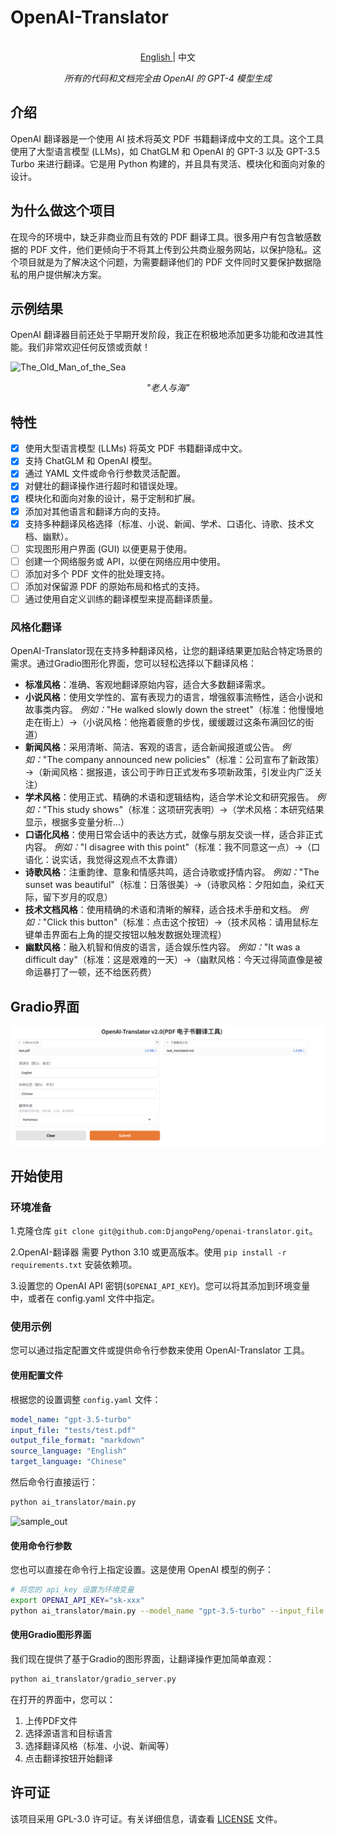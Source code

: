 # OpenAI-Translator

<p align="center">
    <br> <a href="README.md"> English </a> | 中文
</p>
<p align="center">
    <em>所有的代码和文档完全由 OpenAI 的 GPT-4 模型生成</em>
</p>

## 介绍

OpenAI 翻译器是一个使用 AI 技术将英文 PDF 书籍翻译成中文的工具。这个工具使用了大型语言模型 (LLMs)，如 ChatGLM 和 OpenAI 的 GPT-3 以及 GPT-3.5 Turbo 来进行翻译。它是用 Python 构建的，并且具有灵活、模块化和面向对象的设计。

## 为什么做这个项目

在现今的环境中，缺乏非商业而且有效的 PDF 翻译工具。很多用户有包含敏感数据的 PDF 文件，他们更倾向于不将其上传到公共商业服务网站，以保护隐私。这个项目就是为了解决这个问题，为需要翻译他们的 PDF 文件同时又要保护数据隐私的用户提供解决方案。

## 示例结果

OpenAI 翻译器目前还处于早期开发阶段，我正在积极地添加更多功能和改进其性能。我们非常欢迎任何反馈或贡献！

![The_Old_Man_of_the_Sea](images/sample_image_0.png)

<p align="center">
    <em>"老人与海"</em>
</p>

## 特性

- [X] 使用大型语言模型 (LLMs) 将英文 PDF 书籍翻译成中文。
- [X] 支持 ChatGLM 和 OpenAI 模型。
- [X] 通过 YAML 文件或命令行参数灵活配置。
- [X] 对健壮的翻译操作进行超时和错误处理。
- [X] 模块化和面向对象的设计，易于定制和扩展。
- [x] 添加对其他语言和翻译方向的支持。
- [X] 支持多种翻译风格选择（标准、小说、新闻、学术、口语化、诗歌、技术文档、幽默）。
- [ ] 实现图形用户界面 (GUI) 以便更易于使用。
- [ ] 创建一个网络服务或 API，以便在网络应用中使用。
- [ ] 添加对多个 PDF 文件的批处理支持。
- [ ] 添加对保留源 PDF 的原始布局和格式的支持。
- [ ] 通过使用自定义训练的翻译模型来提高翻译质量。

### 风格化翻译

OpenAI-Translator现在支持多种翻译风格，让您的翻译结果更加贴合特定场景的需求。通过Gradio图形化界面，您可以轻松选择以下翻译风格：

- **标准风格**：准确、客观地翻译原始内容，适合大多数翻译需求。
- **小说风格**：使用文学性的、富有表现力的语言，增强叙事流畅性，适合小说和故事类内容。
  *例如：*"He walked slowly down the street"（标准：他慢慢地走在街上）→（小说风格：他拖着疲惫的步伐，缓缓踱过这条布满回忆的街道）
- **新闻风格**：采用清晰、简洁、客观的语言，适合新闻报道或公告。
  *例如：*"The company announced new policies"（标准：公司宣布了新政策）→（新闻风格：据报道，该公司于昨日正式发布多项新政策，引发业内广泛关注）
- **学术风格**：使用正式、精确的术语和逻辑结构，适合学术论文和研究报告。
  *例如：*"This study shows"（标准：这项研究表明）→（学术风格：本研究结果显示，根据多变量分析...）
- **口语化风格**：使用日常会话中的表达方式，就像与朋友交谈一样，适合非正式内容。
  *例如：*"I disagree with this point"（标准：我不同意这一点）→（口语化：说实话，我觉得这观点不太靠谱）
- **诗歌风格**：注重韵律、意象和情感共鸣，适合诗歌或抒情内容。
  *例如：*"The sunset was beautiful"（标准：日落很美）→（诗歌风格：夕阳如血，染红天际，留下岁月的叹息）
- **技术文档风格**：使用精确的术语和清晰的解释，适合技术手册和文档。
  *例如：*"Click this button"（标准：点击这个按钮）→（技术风格：请用鼠标左键单击界面右上角的提交按钮以触发数据处理流程）
- **幽默风格**：融入机智和俏皮的语言，适合娱乐性内容。
  *例如：*"It was a difficult day"（标准：这是艰难的一天）→（幽默风格：今天过得简直像是被命运暴打了一顿，还不给医药费）

## Gradio界面

![Gradio界面](images/gradio_1.png)

## 开始使用

### 环境准备

1.克隆仓库 `git clone git@github.com:DjangoPeng/openai-translator.git`。

2.OpenAI-翻译器 需要 Python 3.10 或更高版本。使用 `pip install -r requirements.txt` 安装依赖项。

3.设置您的 OpenAI API 密钥(`$OPENAI_API_KEY`)。您可以将其添加到环境变量中，或者在 config.yaml 文件中指定。

### 使用示例

您可以通过指定配置文件或提供命令行参数来使用 OpenAI-Translator 工具。

#### 使用配置文件

根据您的设置调整 `config.yaml` 文件：

```yaml
model_name: "gpt-3.5-turbo"
input_file: "tests/test.pdf"
output_file_format: "markdown"
source_language: "English"
target_language: "Chinese"
```

然后命令行直接运行：

```bash
python ai_translator/main.py
```

![sample_out](images/sample_image_1.png)

#### 使用命令行参数

您也可以直接在命令行上指定设置。这是使用 OpenAI 模型的例子：

```bash
# 将您的 api_key 设置为环境变量
export OPENAI_API_KEY="sk-xxx"
python ai_translator/main.py --model_name "gpt-3.5-turbo" --input_file "your_input.pdf" --output_file_format "markdown" --source_language "English" --target_language "Chinese"
```

#### 使用Gradio图形界面

我们现在提供了基于Gradio的图形界面，让翻译操作更加简单直观：

```bash
python ai_translator/gradio_server.py
```

在打开的界面中，您可以：
1. 上传PDF文件
2. 选择源语言和目标语言
3. 选择翻译风格（标准、小说、新闻等）
4. 点击翻译按钮开始翻译

## 许可证

该项目采用 GPL-3.0 许可证。有关详细信息，请查看 [LICENSE](LICENSE) 文件。




